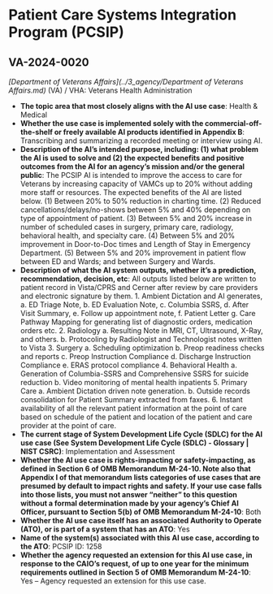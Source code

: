 # Patient Care Systems Integration Program (PCSIP)
## VA-2024-0020
_[Department of Veterans Affairs](../3_agency/Department of Veterans Affairs.md)_ (VA) / VHA: Veterans Health Administration


+ **The topic area that most closely aligns with the AI use case**: Health & Medical
+ **Whether the use case is implemented solely with the commercial-off-the-shelf or freely available AI products identified in Appendix B**: Transcribing and summarizing a recorded meeting or interview using AI.
+ **Description of the AI’s intended purpose, including: (1) what problem the AI is used to solve and (2) the expected benefits and positive outcomes from the AI for an agency’s mission and/or the general public**: The PCSIP AI is intended to improve the access to care for Veterans by increasing capacity of VAMCs up to 20% without adding more staff or resources. 
The expected benefits of the AI are listed below. 
(1) Between 20% to 50% reduction in charting time. 
(2) Reduced cancellations/delays/no-shows between 5% and 40% depending on type of appointment of patient. 
(3) Between 5% and 20% increase in number of scheduled cases in surgery, primary care, radiology, behavioral health, and specialty care.
(4) Between 5% and 20% improvement in Door-to-Doc times and Length of Stay in Emergency Department.
(5) Between 5% and 20% improvement in patient flow between ED and Wards; and between Surgery and Wards.
+ **Description of what the AI system outputs, whether it’s a prediction, recommendation, decision, etc**: All outputs listed below are written to patient record in Vista/CPRS and Cerner after review by care providers and electronic signature by them. 1. Ambient Dictation and AI generates,       a. ED Triage Note,        b. ED Evaluation Note,        c. Columbia SSRS,        d. After Visit Summary,        e. Follow up appointment note,        f. Patient Letter       g. Care Pathway Mapping for generating list of diagnostic orders, medication orders etc. 2. Radiology        a. Resulting Note in MRI, CT, Ultrasound, X-Ray, and others.       b. Protocoling by Radiologist and Technologist notes written to Vista  3. Surgery       a. Scheduling optimization       b. Preop readiness checks and reports       c. Preop Instruction Compliance       d. Discharge Instruction Compliance       e. ERAS protocol compliance 4. Behavioral Health       a. Generation of Columbia-SSRS and Comprehensive SSRS for suicide reduction       b. Video monitoring of mental health inpatients 5. Primary Care       a. Ambient Dictation driven note generation.       b. Outside records consolidation for Patient Summary extracted from faxes. 6. Instant availability of all the relevant patient information at the point of care based on schedule of the patient and location of the patient and care provider at the point of care.
+ **The current stage of System Development Life Cycle (SDLC) for the AI use case (See System Development Life Cycle (SDLC) - Glossary | NIST CSRC)**: Implementation and Assessment
+ **Whether the AI use case is rights-impacting or safety-impacting, as defined in Section 6 of OMB Memorandum M-24-10. Note also that Appendix I of that memorandum lists categories of use cases that are presumed by default to impact rights and safety. If your use case falls into those lists, you must not answer “neither” to this question without a formal determination made by your agency’s Chief AI Officer, pursuant to Section 5(b) of OMB Memorandum M-24-10**: Both
+ **Whether the AI use case itself has an associated Authority to Operate (ATO), or is part of a system that has an ATO**: Yes
+ **Name of the system(s) associated with this AI use case, according to the ATO**: PCSIP ID: 1258
+ **Whether the agency requested an extension for this AI use case, in response to the CAIO’s request, of up to one year for the minimum requirements outlined in Section 5 of OMB Memorandum M-24-10**: Yes – Agency requested an extension for this use case.